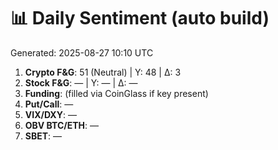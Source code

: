 # 📊 Daily Sentiment (auto build)
Generated: 2025-08-27 10:10 UTC

1) **Crypto F&G**: 51 (Neutral) | Y: 48 | Δ: 3
2) **Stock F&G**: — | Y: — | Δ: —
3) **Funding**: (filled via CoinGlass if key present)
4) **Put/Call**: —
5) **VIX/DXY**: —
6) **OBV BTC/ETH**: —
7) **SBET**: —
